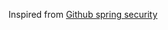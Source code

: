 Inspired from [Github spring security](https://github.com/spring-projects/spring-security/tree/5.0.0.RELEASE/samples/boot/oauth2login)